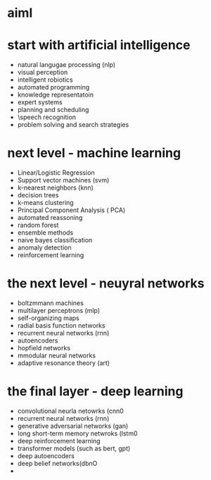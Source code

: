 # aiml

# start with artificial intelligence
- natural langugae processing (nlp)
- visual  perception
- intelligent robiotics
- automated  programming
- knowledge  representatoin
- expert systems
- planning and scheduling
- \speech recognition
- problem solving and search strategies

# next level - machine learning
- Linear/Logistic Regression
- Support vector machines (svm)
- k-nearest neighbors (knn)
- decision trees
- k-means clustering
- Principal Component Analysis ( PCA)
- automated reassoning
- random forest
- ensemble methods
- naive bayes classification
- anomaly detection
- reinforcement  learning


# the next level - neuyral networks

- boltzmmann machines
- multilayer perceptrons (mlp)
- self-organizing maps
- radial basis function networks
- recurrent neural networks (rnn)
- autoencoders
- hopfield networks
- mmodular neural networks
- adaptive resonance theory (art)


# the final layer - deep learning

- convolutional  neurla netowrks (cnn0
- recurrent neural networks (rnn)
- generative adversarial networks (gan)
- long short-term memory netwroks  (lstm0
- deep reinforcement learning
- transformer models (such as bert, gpt)
- deep autoencoders
- deep belief networks(dbnO
- 
